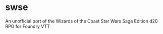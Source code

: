# swse
An unofficial port of the Wizards of the Coast Star Wars Saga Edition d20 RPG for Foundry VTT
